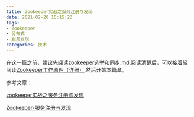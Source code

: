 ```yaml
---
title: zookeeper实战之服务注册与发现
date: 2021-02-20 15:15:23
tags:
- Zookeeper
- 分布式
- 服务发现
categories: 技术
---
```


在这一篇之前，建议先阅读[zookeeper选举和同步.md](zookeeper选举和同步.md),阅读清楚后，可以接着轻阅读[Zookeeper工作原理（详细）](https://www.cnblogs.com/raphael5200/p/5285583.html),然后开始本篇章。




参考文章：

[zookeeper实战之服务注册与发现](https://segmentfault.com/a/1190000019670015)

[Zookeeper-服务注册与发现](https://www.jianshu.com/p/bfd7e2f8e1a7)
